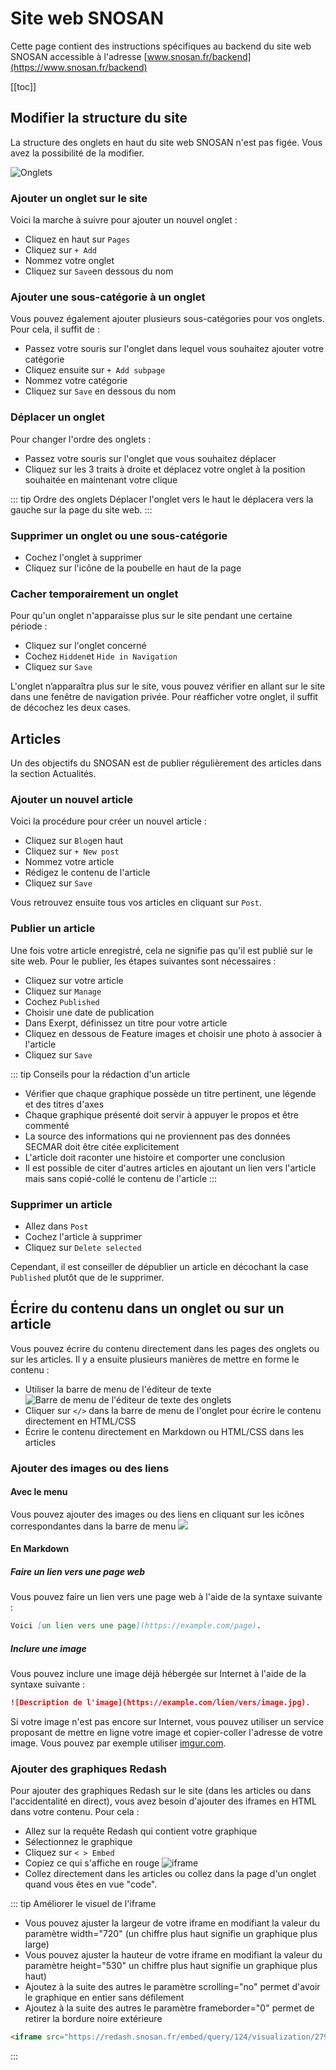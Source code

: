 # Site web SNOSAN

Cette page contient des instructions spécifiques au backend du site web SNOSAN accessible à l'adresse [www.snosan.fr/backend](https://www.snosan.fr/backend)

[[toc]]

## Modifier la structure du site
La structure des onglets en haut du site web SNOSAN n'est pas figée. Vous avez la possibilité de la modifier. 

![Onglets](http://image.noelshack.com/fichiers/2018/45/4/1541702756-capture-d-ecran-2018-11-08-a-19-45-44.png)

### Ajouter un onglet sur le site
Voici la marche à suivre pour ajouter un nouvel onglet :
- Cliquez en haut sur `Pages`
- Cliquez sur `+ Add`
- Nommez votre onglet
- Cliquez sur `Save`en dessous du nom

### Ajouter une sous-catégorie à un onglet
Vous pouvez également ajouter plusieurs sous-catégories pour vos onglets. Pour cela, il suffit de :
- Passez votre souris sur l'onglet dans lequel vous souhaitez ajouter votre catégorie
- Cliquez ensuite sur `+ Add subpage`
- Nommez votre catégorie
- Cliquez sur `Save` en dessous du nom

### Déplacer un onglet
Pour changer l'ordre des onglets :
- Passez votre souris sur l'onglet que vous souhaitez déplacer
- Cliquez sur les 3 traits à droite et déplacez votre onglet à la position souhaitée en maintenant votre clique

::: tip Ordre des onglets
Déplacer l'onglet vers le haut le déplacera vers la gauche sur la page du site web. 
:::

### Supprimer un onglet ou une sous-catégorie
- Cochez l'onglet à supprimer 
- Cliquez sur l'icône de la poubelle en haut de la page

### Cacher temporairement un onglet
Pour qu'un onglet n'apparaisse plus sur le site pendant une certaine période :
- Cliquez sur l'onglet concerné
- Cochez `Hidden`et `Hide in Navigation`
- Cliquez sur `Save`

L'onglet n’apparaîtra plus sur le site, vous pouvez vérifier en allant sur le site dans une fenêtre de navigation privée.
Pour réafficher votre onglet, il suffit de décochez les deux cases. 

## Articles
Un des objectifs du SNOSAN est de publier régulièrement des articles dans la section Actualités. 

### Ajouter un nouvel article
Voici la procédure pour créer un nouvel article :
- Cliquez sur `Blog`en haut
- Cliquez sur `+ New post`
- Nommez votre article 
- Rédigez le contenu de l'article 
- Cliquez sur `Save`

Vous retrouvez ensuite tous vos articles en cliquant sur `Post`.

### Publier un article
Une fois votre article enregistré, cela ne signifie pas qu'il est publié sur le site web. Pour le publier, les étapes suivantes sont nécessaires :
- Cliquez sur votre article
- Cliquez sur `Manage`
- Cochez `Published`
- Choisir une date de publication
- Dans Exerpt, définissez un titre pour votre article 
- Cliquez en dessous de Feature images et choisir une photo à associer à l'article 
- Cliquez sur `Save`

::: tip Conseils pour la rédaction d'un article
- Vérifier que chaque graphique possède un titre pertinent, une légende et des titres d'axes
- Chaque graphique présenté doit servir à appuyer le propos et être commenté
- La source des informations qui ne proviennent pas des données SECMAR doit être citée explicitement
- L'article doit raconter une histoire et comporter une conclusion
- Il est possible de citer d'autres articles en ajoutant un lien vers l'article mais sans copié-collé le contenu de l'article
:::

### Supprimer un article
- Allez dans `Post`
- Cochez l'article à supprimer 
- Cliquez sur `Delete selected`

Cependant, il est conseiller de dépublier un article en décochant la case `Published` plutôt que de le supprimer.  

## Écrire du contenu dans un onglet ou sur un article
Vous pouvez écrire du contenu directement dans les pages des onglets ou sur les articles. Il y a ensuite plusieurs manières de mettre en forme le contenu :
- Utiliser la barre de menu de l'éditeur de texte 
![Barre de menu de l'éditeur de texte des onglets](http://image.noelshack.com/fichiers/2018/45/4/1541699497-capture-d-ecran-2018-11-08-a-18-51-20.png) 
- Cliquer sur `</>` dans la barre de menu de l'onglet pour écrire le contenu directement en HTML/CSS
- Écrire le contenu directement en Markdown ou HTML/CSS dans les articles

### Ajouter des images ou des liens
#### Avec le menu
Vous pouvez ajouter des images ou des liens en cliquant sur les icônes correspondantes dans la barre de menu
![](http://image.noelshack.com/fichiers/2018/45/4/1541699497-capture-d-ecran-2018-11-08-a-18-51-20.png) 
#### En Markdown
##### Faire un lien vers une page web
Vous pouvez faire un lien vers une page web à l'aide de la syntaxe suivante :

```markdown
Voici [un lien vers une page](https://example.com/page).
```

##### Inclure une image
Vous pouvez inclure une image déjà hébergée sur Internet à l'aide de la syntaxe suivante :

```markdown
![Description de l'image](https://example.com/lien/vers/image.jpg).
```

Si votre image n'est pas encore sur Internet, vous pouvez utiliser un service proposant de mettre en ligne votre image et copier-coller l'adresse de votre image. Vous pouvez par exemple utiliser [imgur.com](https://imgur.com/upload).

### Ajouter des graphiques Redash
Pour ajouter des graphiques Redash sur le site (dans les articles ou dans l'accidentalité en direct), vous avez besoin d'ajouter des iframes en HTML dans votre contenu. Pour cela :
- Allez sur la requête Redash qui contient votre graphique
- Sélectionnez le graphique
- Cliquez sur `< > Embed`
- Copiez ce qui s'affiche en rouge
![iframe](http://image.noelshack.com/fichiers/2018/45/4/1541701765-capture-d-ecran-2018-11-08-a-19-28-54.png) 
- Collez directement dans les articles ou collez dans la page d'un onglet quand vous êtes en vue "code".

::: tip Améliorer le visuel de l'iframe
- Vous pouvez ajuster la largeur de votre iframe en modifiant la valeur du paramètre width="720"  (un chiffre plus haut signifie un graphique plus large)
- Vous pouvez ajuster la hauteur de votre iframe en modifiant la valeur du paramètre  height="530" un chiffre plus haut signifie un graphique plus haut)
- Ajoutez à la suite des autres le paramètre scrolling="no" permet d'avoir le graphique en entier sans défilement 
- Ajoutez à la suite des autres le paramètre frameborder="0" permet de retirer la bordure noire extérieure

```html
<iframe src="https://redash.snosan.fr/embed/query/124/visualization/279?api_key=ZBP1RgyvtHgOcwkbiJyFDJx6PjSEoFLsqrwhxT3z" width="500" height="600" scrolling="no" frameborder="0"></iframe>
```
:::
